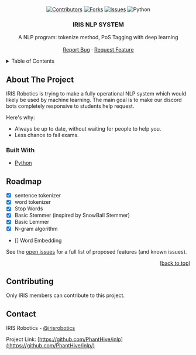 <div id="top"></div>





<!-- PROJECT LOGO -->
<br />
<div align="center">

[![Contributors][contributors-shield]][contributors-url]
[![Forks][forks-shield]][forks-url]
[![Issues][issues-shield]][issues-url]
![Python](https://img.shields.io/badge/Python-3.9-brightgreen?&style=for-the-badge)

<h3 align="center">IRIS NLP SYSTEM</h3>

  <p align="center">
    A NLP program: tokenize method, PoS Tagging with deep learning
    <br />
    <br />
    <a href="https://github.com/PhantHive/inlp/issues">Report Bug</a>
    ·
    <a href="https://github.com/PhantHive/inlp/issues">Request Feature</a>
  </p>
</div>



<!-- TABLE OF CONTENTS -->
<details>
  <summary>Table of Contents</summary>
  <ol>
    <li>
      <a href="#about-the-project">About The Project</a>
      <ul>
        <li><a href="#built-with">Built With</a></li>
      </ul>
    </li>
    <li><a href="#roadmap">Roadmap</a></li>
    <li><a href="#contributing">Contributing</a></li>
    <li><a href="#contact">Contact</a></li>

  </ol>
</details>



<!-- ABOUT THE PROJECT -->
## About The Project


IRIS Robotics is trying to make a fully operational NLP system which would likely be used by machine learning.
The main goal is to make our discord bots completely responsive to students help request.

Here's why:
* Always be up to date, without waiting for people to help you.
* Less chance to fail exams.


### Built With

* [Python](https://www.python.org)


<!-- ROADMAP -->
## Roadmap

- [x] sentence tokenizer
- [x] word tokenizer
- [x] Stop Words
- [x] Basic Stemmer (inspired by SnowBall Stemmer)
- [x] Basic Lemmer 
- [x] N-gram algorithm
- [] Word Embedding


See the [open issues](https://github.com/othneildrew/Best-README-Template/issues) for a full list of proposed features (and known issues).

<p align="right">(<a href="#top">back to top</a>)</p>



<!-- CONTRIBUTING -->
## Contributing

Only IRIS members can contribute to this project.


<!-- CONTACT -->
## Contact

IRIS Robotics - [@irisrobotics](https://www.instagram.com/irisrobotics/?hl=fr)

Project Link: [https://github.com/PhantHive/inlp](:https://github.com/PhantHive/inlp/)





<!-- ACKNOWLEDGMENTS 
## Acknowledgments
-->


<!-- MARKDOWN LINKS & IMAGES -->
[contributors-shield]: https://img.shields.io/github/contributors/PhantHive/inlp.svg?style=for-the-badge
[contributors-url]: https://github.com/PhantHive/inlp/graphs/contributors/
[forks-shield]: https://img.shields.io/github/forks/PhantHive/inlp.svg?style=for-the-badge
[forks-url]: https://github.com/PhantHive/inlp/network/members/
[issues-shield]: https://img.shields.io/github/issues/PhantHive/inlp.svg?style=for-the-badge
[issues-url]: https://github.com/PhantHive/inlp/issues/


